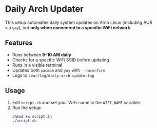 # Daily Arch Updater

This setup automates daily system updates on Arch Linux (including AUR via `yay`), but **only when connected to a specific WiFi network**.

## Features
- Runs between **9–10 AM daily**
- Checks for a specific WiFi SSID before updating
- Runs in a visible terminal
- Updates both `pacman` and `yay` with `--noconfirm`
- Logs to `/var/log/daily-arch-update.log`

## Usage

1. Edit `script.sh` and set your WiFi name in the `WIFI_NAME` variable.
2. Run the setup:
   ```bash
   chmod +x script.sh
   ./script.sh
